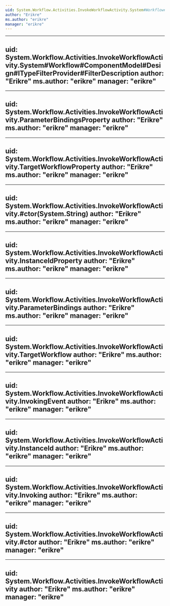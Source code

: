 ```yaml
---
uid: System.Workflow.Activities.InvokeWorkflowActivity.System#Workflow#ComponentModel#Design#ITypeFilterProvider#CanFilterType(System.Type,System.Boolean)
author: "Erikre"
ms.author: "erikre"
manager: "erikre"
---
```


---
uid: System.Workflow.Activities.InvokeWorkflowActivity.System#Workflow#ComponentModel#Design#ITypeFilterProvider#FilterDescription
author: "Erikre"
ms.author: "erikre"
manager: "erikre"
---

---
uid: System.Workflow.Activities.InvokeWorkflowActivity.ParameterBindingsProperty
author: "Erikre"
ms.author: "erikre"
manager: "erikre"
---

---
uid: System.Workflow.Activities.InvokeWorkflowActivity.TargetWorkflowProperty
author: "Erikre"
ms.author: "erikre"
manager: "erikre"
---

---
uid: System.Workflow.Activities.InvokeWorkflowActivity.#ctor(System.String)
author: "Erikre"
ms.author: "erikre"
manager: "erikre"
---

---
uid: System.Workflow.Activities.InvokeWorkflowActivity.InstanceIdProperty
author: "Erikre"
ms.author: "erikre"
manager: "erikre"
---

---
uid: System.Workflow.Activities.InvokeWorkflowActivity.ParameterBindings
author: "Erikre"
ms.author: "erikre"
manager: "erikre"
---

---
uid: System.Workflow.Activities.InvokeWorkflowActivity.TargetWorkflow
author: "Erikre"
ms.author: "erikre"
manager: "erikre"
---

---
uid: System.Workflow.Activities.InvokeWorkflowActivity.InvokingEvent
author: "Erikre"
ms.author: "erikre"
manager: "erikre"
---

---
uid: System.Workflow.Activities.InvokeWorkflowActivity.InstanceId
author: "Erikre"
ms.author: "erikre"
manager: "erikre"
---

---
uid: System.Workflow.Activities.InvokeWorkflowActivity.Invoking
author: "Erikre"
ms.author: "erikre"
manager: "erikre"
---

---
uid: System.Workflow.Activities.InvokeWorkflowActivity.#ctor
author: "Erikre"
ms.author: "erikre"
manager: "erikre"
---

---
uid: System.Workflow.Activities.InvokeWorkflowActivity
author: "Erikre"
ms.author: "erikre"
manager: "erikre"
---
